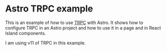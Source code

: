 # Astro TRPC example

This is an example of how to use [TRPC](https://trpc.io) with Astro. It shows how to configure TRPC in an Astro project and how to use it in a page and in
React Island components.

I am using v11 of TRPC in this example.